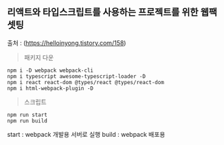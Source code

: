 리액트와 타입스크립트를 사용하는 프로젝트를 위한 웹팩 셋팅
--------

출처 : (https://helloinyong.tistory.com/158)

> 패키지 다운

```
npm i -D webpack webpack-cli
npm i typescript awesome-typescript-loader -D
npm i react react-dom @types/react @types/react-dom
npm i html-webpack-plugin -D
```

> 스크립트

```
npm run start
npm run build
```
start : webpack 개발용 서버로 실행
build : webpack 배포용 
